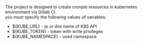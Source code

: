 The project is designed to create cronjob resources in kubernetes environment via Gitlab Ci.  
you must specify the following values of variables:  
- ${KUBE_URL} - ip or dns name of K8S API  
- ${KUBE_TOKEN} - token with write privileges  
- ${KUBE_NAMESPACE} - used namespace
